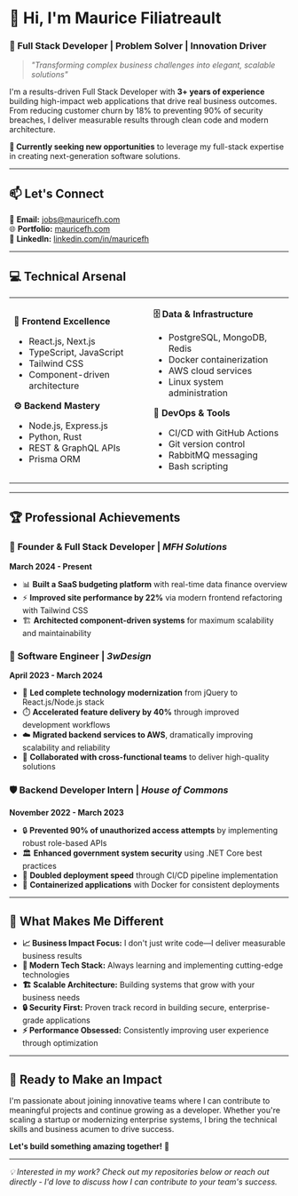 # 👋 Hi, I'm Maurice Filiatreault

### 🚀 Full Stack Developer | Problem Solver | Innovation Driver

> *"Transforming complex business challenges into elegant, scalable solutions"*

I'm a results-driven Full Stack Developer with **3+ years of experience** building high-impact web applications that drive real business outcomes. From reducing customer churn by 18% to preventing 90% of security breaches, I deliver measurable results through clean code and modern architecture.

**🎯 Currently seeking new opportunities** to leverage my full-stack expertise in creating next-generation software solutions.

---

## 📫 Let's Connect

📧 **Email:** [jobs@mauricefh.com](mailto:jobs@mauricefh.com)  
🌐 **Portfolio:** [mauricefh.com](https://mauricefh.com)  
💼 **LinkedIn:** [linkedin.com/in/mauricefh](https://linkedin.com/in/mauricefh)

---

## 💻 Technical Arsenal

<table>
<tr>
<td width="50%">

**🎨 Frontend Excellence**
- React.js, Next.js
- TypeScript, JavaScript
- Tailwind CSS
- Component-driven architecture

**⚙️ Backend Mastery**
- Node.js, Express.js
- Python, Rust
- REST & GraphQL APIs
- Prisma ORM

</td>
<td width="50%">

**🗄️ Data & Infrastructure**
- PostgreSQL, MongoDB, Redis
- Docker containerization
- AWS cloud services
- Linux system administration

**🔧 DevOps & Tools**
- CI/CD with GitHub Actions
- Git version control
- RabbitMQ messaging
- Bash scripting

</td>
</tr>
</table>

---

## 🏆 Professional Achievements

### 🎯 **Founder & Full Stack Developer** | *MFH Solutions*
**March 2024 - Present**

- 📊 **Built a SaaS budgeting platform** with real-time data finance overview
- ⚡ **Improved site performance by 22%** via modern frontend refactoring with Tailwind CSS
- 🏗️ **Architected component-driven systems** for maximum scalability and maintainability

### 💼 **Software Engineer** | *3wDesign*
**April 2023 - March 2024**

- 🚀 **Led complete technology modernization** from jQuery to React.js/Node.js stack
- ⏱️ **Accelerated feature delivery by 40%** through improved development workflows
- ☁️ **Migrated backend services to AWS**, dramatically improving scalability and reliability
- 👥 **Collaborated with cross-functional teams** to deliver high-quality solutions

### 🛡️ **Backend Developer Intern** | *House of Commons*
**November 2022 - March 2023**

- 🔒 **Prevented 90% of unauthorized access attempts** by implementing robust role-based APIs
- 🏛️ **Enhanced government system security** using .NET Core best practices
- 🚀 **Doubled deployment speed** through CI/CD pipeline implementation
- 🐳 **Containerized applications** with Docker for consistent deployments

---

## 🌟 What Makes Me Different

- **📈 Business Impact Focus:** I don't just write code—I deliver measurable business results
- **🔧 Modern Tech Stack:** Always learning and implementing cutting-edge technologies
- **🏗️ Scalable Architecture:** Building systems that grow with your business needs
- **🔒 Security First:** Proven track record in building secure, enterprise-grade applications
- **⚡ Performance Obsessed:** Consistently improving user experience through optimization

---

## 🎯 Ready to Make an Impact

I'm passionate about joining innovative teams where I can contribute to meaningful projects and continue growing as a developer. Whether you're scaling a startup or modernizing enterprise systems, I bring the technical skills and business acumen to drive success.

**Let's build something amazing together!** 🚀

---

*💡 Interested in my work? Check out my repositories below or reach out directly - I'd love to discuss how I can contribute to your team's success.*
